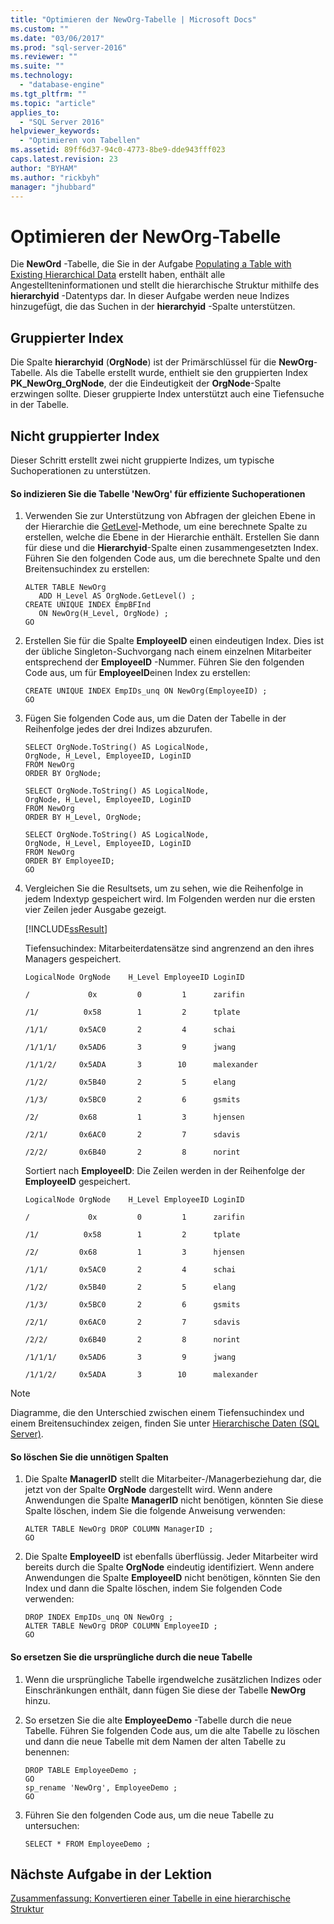```yaml
---
title: "Optimieren der NewOrg-Tabelle | Microsoft Docs"
ms.custom: ""
ms.date: "03/06/2017"
ms.prod: "sql-server-2016"
ms.reviewer: ""
ms.suite: ""
ms.technology: 
  - "database-engine"
ms.tgt_pltfrm: ""
ms.topic: "article"
applies_to: 
  - "SQL Server 2016"
helpviewer_keywords: 
  - "Optimieren von Tabellen"
ms.assetid: 89ff6d37-94c0-4773-8be9-dde943fff023
caps.latest.revision: 23
author: "BYHAM"
ms.author: "rickbyh"
manager: "jhubbard"
---
```

# Optimieren der NewOrg-Tabelle
Die **NewOrd** -Tabelle, die Sie in der Aufgabe [Populating a Table with Existing Hierarchical Data](../../relational-databases/tables/populating-a-table-with-existing-hierarchical-data.md) erstellt haben, enthält alle Angestellteninformationen und stellt die hierarchische Struktur mithilfe des **hierarchyid** -Datentyps dar. In dieser Aufgabe werden neue Indizes hinzugefügt, die das Suchen in der **hierarchyid** -Spalte unterstützen.  
  
## Gruppierter Index  
Die Spalte **hierarchyid** (**OrgNode**) ist der Primärschlüssel für die **NewOrg**-Tabelle. Als die Tabelle erstellt wurde, enthielt sie den gruppierten Index **PK_NewOrg_OrgNode**, der die Eindeutigkeit der **OrgNode**-Spalte erzwingen sollte. Dieser gruppierte Index unterstützt auch eine Tiefensuche in der Tabelle.  
  
## Nicht gruppierter Index  
Dieser Schritt erstellt zwei nicht gruppierte Indizes, um typische Suchoperationen zu unterstützen.  
  
#### So indizieren Sie die Tabelle 'NewOrg' für effiziente Suchoperationen  
  
1.  Verwenden Sie zur Unterstützung von Abfragen der gleichen Ebene in der Hierarchie die [GetLevel](../../t-sql/data-types/getlevel-database-engine.md)-Methode, um eine berechnete Spalte zu erstellen, welche die Ebene in der Hierarchie enthält. Erstellen Sie dann für diese und die **Hierarchyid**-Spalte einen zusammengesetzten Index. Führen Sie den folgenden Code aus, um die berechnete Spalte und den Breitensuchindex zu erstellen:  
  
    ```  
    ALTER TABLE NewOrg   
       ADD H_Level AS OrgNode.GetLevel() ;  
    CREATE UNIQUE INDEX EmpBFInd   
       ON NewOrg(H_Level, OrgNode) ;  
    GO  
    ```  
  
2.  Erstellen Sie für die Spalte **EmployeeID** einen eindeutigen Index. Dies ist der übliche Singleton-Suchvorgang nach einem einzelnen Mitarbeiter entsprechend der **EmployeeID** -Nummer. Führen Sie den folgenden Code aus, um für **EmployeeID**einen Index zu erstellen:  
  
    ```  
    CREATE UNIQUE INDEX EmpIDs_unq ON NewOrg(EmployeeID) ;  
    GO  
    ```  
  
3.  Fügen Sie folgenden Code aus, um die Daten der Tabelle in der Reihenfolge jedes der drei Indizes abzurufen.  
  
    ```  
    SELECT OrgNode.ToString() AS LogicalNode,  
    OrgNode, H_Level, EmployeeID, LoginID  
    FROM NewOrg   
    ORDER BY OrgNode;  
  
    SELECT OrgNode.ToString() AS LogicalNode,  
    OrgNode, H_Level, EmployeeID, LoginID   
    FROM NewOrg   
    ORDER BY H_Level, OrgNode;  
  
    SELECT OrgNode.ToString() AS LogicalNode,  
    OrgNode, H_Level, EmployeeID, LoginID   
    FROM NewOrg   
    ORDER BY EmployeeID;  
    GO  
    ```  
  
4.  Vergleichen Sie die Resultsets, um zu sehen, wie die Reihenfolge in jedem Indextyp gespeichert wird. Im Folgenden werden nur die ersten vier Zeilen jeder Ausgabe gezeigt.  
  
    [!INCLUDE[ssResult](../../includes/ssresult-md.md)]  
  
    Tiefensuchindex: Mitarbeiterdatensätze sind angrenzend an den ihres Managers gespeichert.  
  
    `LogicalNode OrgNode    H_Level EmployeeID LoginID`  
  
    `/             0x         0         1      zarifin`  
  
    `/1/          0x58        1         2      tplate`  
  
    `/1/1/       0x5AC0       2         4      schai`  
  
    `/1/1/1/     0x5AD6       3         9      jwang`  
  
    `/1/1/2/     0x5ADA       3        10      malexander`  
  
    `/1/2/       0x5B40       2         5      elang`  
  
    `/1/3/       0x5BC0       2         6      gsmits`  
  
    `/2/         0x68         1         3      hjensen`  
  
    `/2/1/       0x6AC0       2         7      sdavis`  
  
    `/2/2/       0x6B40       2         8      norint`  
  
    Sortiert nach **EmployeeID**: Die Zeilen werden in der Reihenfolge der **EmployeeID** gespeichert.  
  
    `LogicalNode OrgNode    H_Level EmployeeID LoginID`  
  
    `/             0x         0         1      zarifin`  
  
    `/1/          0x58        1         2      tplate`  
  
    `/2/         0x68         1         3      hjensen`  
  
    `/1/1/       0x5AC0       2         4      schai`  
  
    `/1/2/       0x5B40       2         5      elang`  
  
    `/1/3/       0x5BC0       2         6      gsmits`  
  
    `/2/1/       0x6AC0       2         7      sdavis`  
  
    `/2/2/       0x6B40       2         8      norint`  
  
    `/1/1/1/     0x5AD6       3         9      jwang`  
  
    `/1/1/2/     0x5ADA       3        10      malexander`  
  
> [!NOTE]  
> Diagramme, die den Unterschied zwischen einem Tiefensuchindex und einem Breitensuchindex zeigen, finden Sie unter [Hierarchische Daten &#40;SQL Server&#41;](../../relational-databases/hierarchical-data-sql-server.md).  
  
#### So löschen Sie die unnötigen Spalten  
  
1.  Die Spalte **ManagerID** stellt die Mitarbeiter-/Managerbeziehung dar, die jetzt von der Spalte **OrgNode** dargestellt wird. Wenn andere Anwendungen die Spalte **ManagerID** nicht benötigen, könnten Sie diese Spalte löschen, indem Sie die folgende Anweisung verwenden:  
  
    ```  
    ALTER TABLE NewOrg DROP COLUMN ManagerID ;  
    GO  
    ```  
  
2.  Die Spalte **EmployeeID** ist ebenfalls überflüssig. Jeder Mitarbeiter wird bereits durch die Spalte **OrgNode** eindeutig identifiziert. Wenn andere Anwendungen die Spalte **EmployeeID** nicht benötigen, könnten Sie den Index und dann die Spalte löschen, indem Sie folgenden Code verwenden:  
  
    ```  
    DROP INDEX EmpIDs_unq ON NewOrg ;  
    ALTER TABLE NewOrg DROP COLUMN EmployeeID ;  
    GO  
    ```  
  
#### So ersetzen Sie die ursprüngliche durch die neue Tabelle  
  
1.  Wenn die ursprüngliche Tabelle irgendwelche zusätzlichen Indizes oder Einschränkungen enthält, dann fügen Sie diese der Tabelle **NewOrg** hinzu.  
  
2.  So ersetzen Sie die alte **EmployeeDemo** -Tabelle durch die neue Tabelle. Führen Sie folgenden Code aus, um die alte Tabelle zu löschen und dann die neue Tabelle mit dem Namen der alten Tabelle zu benennen:  
  
    ```  
    DROP TABLE EmployeeDemo ;  
    GO  
    sp_rename 'NewOrg', EmployeeDemo ;  
    GO  
    ```  
  
3.  Führen Sie den folgenden Code aus, um die neue Tabelle zu untersuchen:  
  
    ```  
    SELECT * FROM EmployeeDemo ;  
    ```  
  
## Nächste Aufgabe in der Lektion  
[Zusammenfassung: Konvertieren einer Tabelle in eine hierarchische Struktur](../../relational-databases/tables/summary-converting-a-table-to-a-hierarchical-structure.md)  
  
  
  
